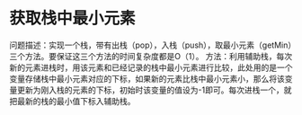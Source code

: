# 获取栈中最小元素
问题描述：实现一个栈，带有出栈（pop），入栈（push），取最小元素（getMin）三个方法。要保证这三个方法的时间复杂度都是O（1）。
方法：利用辅助栈，每次新的元素进栈时，用该元素和已经记录的栈中最小元素进行比较，此处用的是一个变量存储栈中最小元素对应的下标，如果新的元素比栈中最小元素小，那么将该变量更新为刚入栈的元素的下标，初始时该变量的值设为-1即可。每次进栈一个，就把最新的栈的最小值下标入辅助栈。
